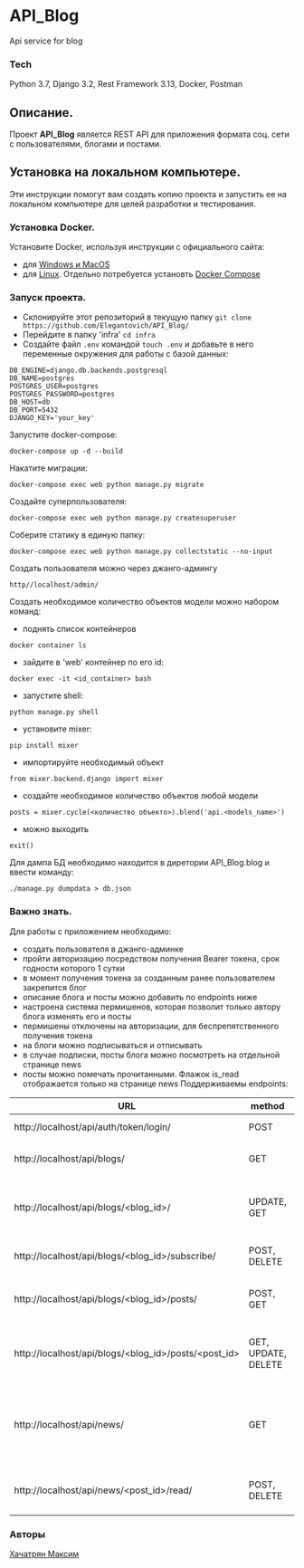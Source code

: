 # API_Blog
Api service for blog

### Tech
Python 3.7, Django 3.2, Rest Framework 3.13, Docker, Postman

## Описание.

Проект **API_Blog** является REST API для приложения формата соц. сети с пользователями, блогами и постами.

## Установка на локальном компьютере.
Эти инструкции помогут вам создать копию проекта и запустить ее на локальном компьютере для целей разработки и тестирования.

### Установка Docker.
Установите Docker, используя инструкции с официального сайта:
- для [Windows и MacOS](https://www.docker.com/products/docker-desktop)
- для [Linux](https://docs.docker.com/engine/install/ubuntu/). Отдельно потребуется установть [Docker Compose](https://docs.docker.com/compose/install/)

### Запуск проекта.
- Склонируйте этот репозиторий в текущую папку `git clone https://github.com/Elegantovich/API_Blog/`
- Перейдите в папку 'infra' `cd infra`
- Создайте файл `.env` командой `touch .env` и добавьте в него переменные окружения для работы с базой данных:
```
DB_ENGINE=django.db.backends.postgresql
DB_NAME=postgres
POSTGRES_USER=postgres
POSTGRES_PASSWORD=postgres
DB_HOST=db
DB_PORT=5432 
DJANGO_KEY='your_key'
```
Запустите docker-compose:
```
docker-compose up -d --build
```
Накатите миграции:
```
docker-compose exec web python manage.py migrate
```
Создайте суперпользователя:
```
docker-compose exec web python manage.py createsuperuser
```
Соберите статику в единую папку:
```
docker-compose exec web python manage.py collectstatic --no-input
```
Создать пользователя можно через джанго-админгу
```
http//localhost/admin/
```
Создать необходимое количество объектов модели можно набором команд:
- поднять список контейнеров
```
docker container ls
```
- зайдите в 'web' контейнер по его id:
```
docker exec -it <id_container> bash
```
- запустите shell:
```
python manage.py shell
```
- установите mixer:
```
pip install mixer
```
- импортируйте необходимый объект
```
from mixer.backend.django import mixer
```
- создайте необходимое количество объектов любой модели
```
posts = mixer.cycle(<количество объекто>).blend('api.<models_name>')
```
- можно выходить
```
exit()
```
Для дампа БД необходимо находится в диретории API_Blog.blog и ввести команду:
```
./manage.py dumpdata > db.json
```
### Важно знать.
Для работы с приложением необходимо:
- создать пользователя в джанго-админке
- пройти авторизацию посредством получения Bearer токена, срок годности которого 1 сутки
- в момент получения токена за созданным ранее пользователем закрепится блог
- описание блога и посты можно добавить по endpoints ниже
- настроена система пермишенов, которая позволит только автору блога изменять его и посты
- пермишены отключены на авторизации, для беспрепятственного получения токена
- на блоги можно подписываться и отписывать
- в случае подписки, посты блога можно посмотреть на отдельной странице news
- посты можно помечать прочитанными. Флажок is_read отображается только на странице news
Поддерживаемы endpoints:

| URL| method | Description |
| ------ | ------ | ------ |
| http://localhost/api/auth/token/login/ | POST | Получить токен |
| http://localhost/api/blogs/ | GET | Получить список блогов |
| http://localhost/api/blogs/<blog_id>/ | UPDATE, GET | Получить нужный блог и обновить описание своего |
| http://localhost/api/blogs/<blog_id>/subscribe/ | POST, DELETE | Подписаться и отписаться от блога |
| http://localhost/api/blogs/<blog_id>/posts/ | POST, GET | Создать пост или получить список постов блога |
| http://localhost/api/blogs/<blog_id>/posts/<post_id> | GET, UPDATE, DELETE | Получить нужный пост, обновить или удалить пост своего блога |
| http://localhost/api/news/ | GET | Получить посты из блогов на которые пользователь ранее подписался |
| http://localhost/api/news/<post_id>/read/ | POST, DELETE | Пометить пост прочитанным или нет |

### Авторы

[Хачатрян Максим](https://github.com/Elegantovich)<br>
